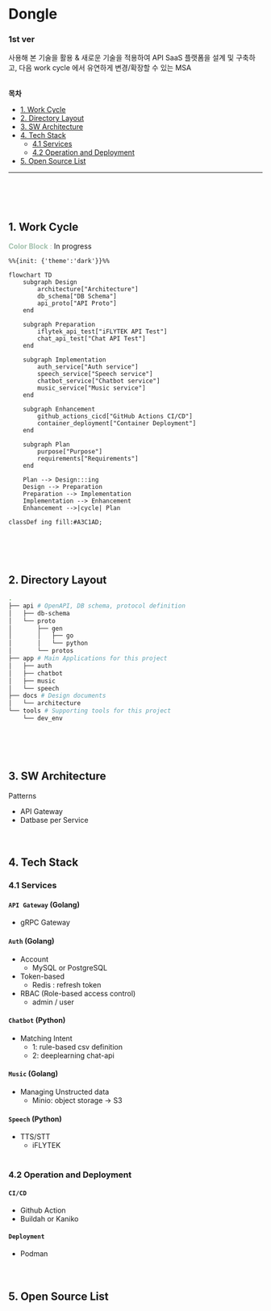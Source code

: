 # Dongle

### 1st ver
사용해 본 기술을 활용 & 새로운 기술을 적용하여 API SaaS 플랫폼을 설계 및 구축하고, 다음 work cycle 에서 유연하게 변경/확장할 수 있는 MSA<br><br>


**목차**
- [1. Work Cycle](#1-work-cycle)
- [2. Directory Layout](#2-directory-layout)
- [3. SW Architecture](#3-sw-architecture) 
- [4. Tech Stack](#4-tech-stack)
    - [4.1 Services](#41-services)
    - [4.2 Operation and Deployment](#42-operation-and-deployment)
- [5. Open Source List](#5-open-source-list)
---
<br><br><br>



## 1. Work Cycle
<span style="color:#A3C1AD">**Color Block** : </span>In progress

<!-- theme [default, neutral, dark, forest, base] -->
```mermaid
%%{init: {'theme':'dark'}}%%

flowchart TD
    subgraph Design
        architecture["Architecture"]
        db_schema["DB Schema"]
        api_proto["API Proto"]
    end

    subgraph Preparation
        iflytek_api_test["iFLYTEK API Test"]
        chat_api_test["Chat API Test"]
    end

    subgraph Implementation
        auth_service["Auth service"]
        speech_service["Speech service"]
        chatbot_service["Chatbot service"]
        music_service["Music service"]
    end

    subgraph Enhancement
        github_actions_cicd["GitHub Actions CI/CD"]
        container_deployment["Container Deployment"]
    end

    subgraph Plan
        purpose["Purpose"]
        requirements["Requirements"]
    end

    Plan --> Design:::ing
    Design --> Preparation
    Preparation --> Implementation
    Implementation --> Enhancement
    Enhancement -->|cycle| Plan

classDef ing fill:#A3C1AD;
```
<br><br><br>



## 2. Directory Layout

```bash
.
├── api # OpenAPI, DB schema, protocol definition
│   ├── db-schema
│   └── proto
│       ├── gen
│       │   ├── go
│       │   └── python
│       └── protos
├── app # Main Applications for this project
│   ├── auth
│   ├── chatbot
│   ├── music
│   └── speech
├── docs # Design documents
│   └── architecture
└── tools # Supporting tools for this project
    └── dev_env
``````
<br><br><br>



## 3. SW Architecture
Patterns
- API Gateway
- Datbase per Service
<br><br><br>



## 4. Tech Stack

### 4.1 Services

#### `API Gateway` (Golang)
- gRPC Gateway

#### `Auth` (Golang)
- Account
    - MySQL or PostgreSQL
- Token-based
    - Redis : refresh token
- RBAC (Role-based access control)
    -   admin / user

#### `Chatbot` (Python)
- Matching Intent
    - 1: rule-based csv definition
    - 2: deeplearning chat-api
#### `Music` (Golang)
- Managing Unstructed data
    - Minio: object storage -> S3

#### `Speech` (Python)
- TTS/STT
    - iFLYTEK
<br><br>


### 4.2 Operation and Deployment

#### `CI/CD`
- Github Action
- Buildah or Kaniko
#### `Deployment`
- Podman
<br><br><br>



## 5. Open Source List